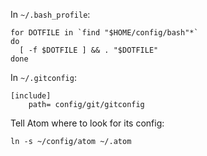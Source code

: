 In `~/.bash_profile`:

```
for DOTFILE in `find "$HOME/config/bash"*`
do
  [ -f $DOTFILE ] && . "$DOTFILE"
done
```

In `~/.gitconfig`:

```
[include]
    path= config/git/gitconfig
```

Tell Atom where to look for its config:

```
ln -s ~/config/atom ~/.atom
```
